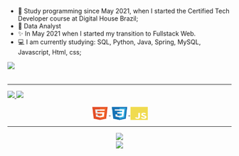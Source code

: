 - 🚀 Study programming since May 2021, when I started the Certified Tech Developer course at Digital House Brazil;
- 🎲 Data Analyst
- ✨ In May 2021 when I started my transition to Fullstack Web. 
- 💻 I am currently studying: SQL, Python, Java, Spring, MySQL, Javascript, Html, css;
</div>
  <img src="https://estruyf-github.azurewebsites.net/api/VisitorHit?user=ivanDourado&repo=ivanDourado&countColorcountColor&style=flat">
<div><br>

<hr>
<div>
  <a href="[[[https://github.com/ivanDourado](https://github.com/ivanDourado)](https://github.com/ivanDourado)](https://github.com/ivanDourado)">
  <img height="180em" src="https://github-readme-stats.vercel.app/api/top-langs/?username=ivanDourado&layout=compact&langs_count=7&theme=dracula"/>
  <img height="180em" src="https://github-readme-stats.vercel.app/api?username=ivanDourado&show_icons=true&theme=dracula&include_all_commits=true&count_private=true"/>
</div>
<div id="techs" style="display: inline_block" align="center"><br>
  <img align="center" alt="HTML" height="30" width="40" src="https://raw.githubusercontent.com/devicons/devicon/master/icons/html5/html5-original.svg">
  <img align="center" alt="CSS" height="30" width="40" src="https://raw.githubusercontent.com/devicons/devicon/master/icons/css3/css3-original.svg">  
  <img align="center" alt="Js" height="30" width="40" src="https://raw.githubusercontent.com/devicons/devicon/master/icons/javascript/javascript-plain.svg">

 
</div>
  <hr>
  <div align="center">
 
  <a href="[[https://www.linkedin.com/in/jaiana-santos-dev/](https://www.linkedin.com/in/ivan-felipe-dev/)](https://www.linkedin.com/in/ivan-felipe-dev/)" target="_blank"><img src="https://img.shields.io/badge/-LinkedIn-%230077B5?style=for-the-badge&logo=linkedin&logoColor=white" target="_blank"></a>   
    <a href = "mailto:jaivan96@protonmail.com"><img src="https://img.shields.io/badge/Gmail-D14836?style=for-the-badge&logo=gmail&logoColor=white" target="_blank"></a>
    
</div>
